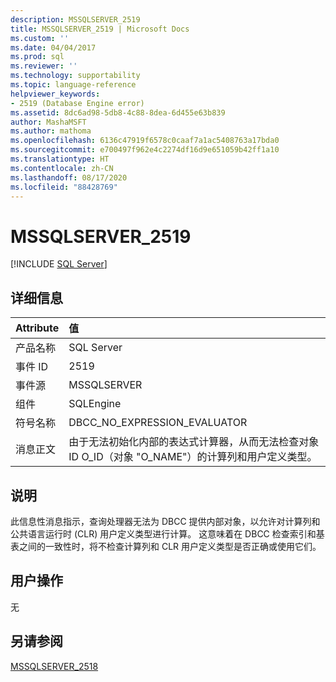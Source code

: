 ```yaml
---
description: MSSQLSERVER_2519
title: MSSQLSERVER_2519 | Microsoft Docs
ms.custom: ''
ms.date: 04/04/2017
ms.prod: sql
ms.reviewer: ''
ms.technology: supportability
ms.topic: language-reference
helpviewer_keywords:
- 2519 (Database Engine error)
ms.assetid: 8dc6ad98-5db8-4c88-8dea-6d455e63b839
author: MashaMSFT
ms.author: mathoma
ms.openlocfilehash: 6136c47919f6578c0caaf7a1ac5408763a17bda0
ms.sourcegitcommit: e700497f962e4c2274df16d9e651059b42ff1a10
ms.translationtype: HT
ms.contentlocale: zh-CN
ms.lasthandoff: 08/17/2020
ms.locfileid: "88428769"
---
```

# <a name="mssqlserver_2519"></a>MSSQLSERVER_2519
 [!INCLUDE [SQL Server](../../includes/applies-to-version/sqlserver.md)]
  
## <a name="details"></a>详细信息  
  
| Attribute | 值 |  
| :-------- | :---- |  
|产品名称|SQL Server|  
|事件 ID|2519|  
|事件源|MSSQLSERVER|  
|组件|SQLEngine|  
|符号名称|DBCC_NO_EXPRESSION_EVALUATOR|  
|消息正文|由于无法初始化内部的表达式计算器，从而无法检查对象 ID O_ID（对象 "O_NAME"）的计算列和用户定义类型。|  
  
## <a name="explanation"></a>说明  
此信息性消息指示，查询处理器无法为 DBCC 提供内部对象，以允许对计算列和公共语言运行时 (CLR) 用户定义类型进行计算。 这意味着在 DBCC 检查索引和基表之间的一致性时，将不检查计算列和 CLR 用户定义类型是否正确或使用它们。  
  
## <a name="user-action"></a>用户操作  
无  
  
## <a name="see-also"></a>另请参阅  
[MSSQLSERVER_2518](~/relational-databases/errors-events/mssqlserver-2518-database-engine-error.md)  
  
